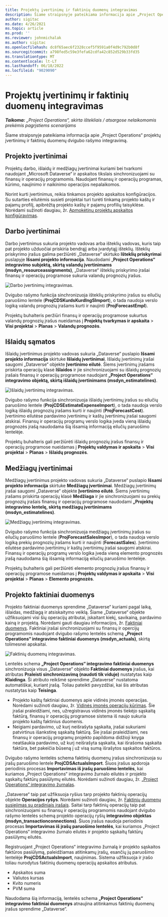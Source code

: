 ```yaml
---
title: Projektų įvertinimų ir faktinių duomenų integravimas
description: Šiame straipsnyje pateikiama informacija apie „Project Operations“ projektų įvertinimų ir faktinių duomenų dvigubo rašymo integravimą.
author: sigitac
ms.date: 4/26/2021
ms.topic: article
ms.prod: ''
ms.reviewer: johnmichalak
ms.author: sigitac
ms.openlocfilehash: dc8f65aec6f2328ccef5f9591a0f4d9c792b0d8f
ms.sourcegitcommit: a798fed5c59e3fefa62cdfa42c852d529b33fd35
ms.translationtype: MT
ms.contentlocale: lt-LT
ms.lasthandoff: 06/18/2022
ms.locfileid: "9029090"
---
```

# <a name="project-estimates-and-actuals-integration"></a>Projektų įvertinimų ir faktinių duomenų integravimas

_**Taikoma:** „Project Operations“, skirta ištekliais / atsargose nelaikomomis prekėmis pagrįstiems scenarijams_

Šiame straipsnyje pateikiama informacija apie „Project Operations“ projektų įvertinimų ir faktinių duomenų dvigubo rašymo integravimą.

## <a name="project-estimates"></a>Projekto įvertinimai

Projektų darbo, išlaidų ir medžiagų įvertinimai kuriami bei tvarkomi naudojant „Microsoft Dataverse“ ir apskaitos tikslais sinchronizuojami su finansų ir operacijų programomis. Naudojant finansų ir operacijų programas, kūrimo, naujinimo ir naikinimo operacijos nepalaikomos.

Norint kurti įvertinimus, reikia tinkamos projekto apskaitos konfigūracijos. Su sutarties eilutėmis susieti projektai turi turėti tinkamą projekto kaštų ir pajamų profilį, apibrėžtą projekto kaštų ir pajamų profilių taisyklėse. Norėdami sužinoti daugiau, žr. [Apmokėtinų projektų apskaitos konfigūravimas](../project-accounting/configure-accounting-billable-projects.md#configure-project-cost-and-revenue-profile-rules).

## <a name="labor-estimates"></a>Darbo įvertinimai

Darbo įvertinimus sukuria projekto vadovas arba išteklių vadovas, kuris taip pat projekto užduočiai priskiria bendrąjį arba įvardytąjį išteklių. Išteklių priskyrimo įrašus galima peržiūrėti „Dataverse“ skirtuko **Išteklių priskyrimai** puslapyje **Išsami projekto informacija**. Naudodami „**Project Operations“ integravimo subjektą, skirtą valandų įvertinimams (msdyn\_resourceassignments)**, „Dataverse“ išteklių priskyrimo įrašai finansų ir operacijų programose sukuria valandų prognozių įrašus.

   ![Darbo įvertinimų integravimas.](./Media/DW4LaborEstimates.png)

Dvigubo rašymo funkcija sinchronizuoja išteklių priskyrimo įrašus su eilučių paruošimo lentele (**ProjCDSKurdsKurdIngSImport**), o tada naudoja verslo logiką valandų prognozių įrašams kurti ir naujinti (**ProjForecastEmpl**).

Projektų buhalteris peržiūri finansų ir operacijų programose sukurtus valandų prognozių įrašus nueidamas į **Projektų tvarkymas ir apskaita** > **Visi projektai** > **Planas** > **Valandų prognozės**.

## <a name="expense-estimates"></a>Išlaidų sąmatos

Išlaidų įvertinimus projekto vadovas sukuria „Dataverse“ puslapio **Išsami projekto informacija** skirtuke **Išlaidų įvertinimai**. Išlaidų įvertinimų įrašai saugomi „Dataverse“ objekte **Įvertinimo eilutė**. Šiems įvertinimų įrašams priskirta operacijų klasė **Išlaidos** ir jie sinchronizuojami su išlaidų prognozių įrašais finansų ir operacijų programose naudojant **„Project Operations“ integravimo objektą, skirtą išlaidų įvertinimams (msdyn\_estimatelines)**.

   ![Išlaidų įvertinimų integravimas.](./Media/DW4ExpenseEstimates.png)

Dvigubo rašymo funkcija sinchronizuoja išlaidų įvertinimų įrašus su eilučių paruošimo lentele (**ProjCDSEstimateExpenseImport**), o tada naudoja verslo logiką išlaidų prognozių įrašams kurti ir naujinti (**ProjForecastCost**). Įvertinimo eilutėse pardavimo įvertinimų ir kaštų įvertinimų įrašai saugomi atskirai. Finansų ir operacijų programų verslo logika įveda vieną išlaidų prognozės įrašą naudodama šią išsamią informaciją eilučių paruošimo lentelėje.

Projektų buhalteris gali peržiūrėti išlaidų prognozių įrašus finansų ir operacijų programose nueidamas į **Projektų valdymas ir apskaita** > **Visi projektai** > **Planas** > **Išlaidų prognozės**.

## <a name="material-estimates"></a>Medžiagų įvertinimai

Medžiagų įvertinimus projekto vadovas sukuria „Dataverse“ puslapio **Išsami projekto informacija** skirtuke **Medžiagų įvertinimai**. Medžiagų įvertinimų įrašai saugomi „Dataverse“ objekte **Įvertinimo eilutė**. Šiems įvertinimų įrašams priskirta operacijų klasė **Medžiaga** ir jie sinchronizuojami su prekių prognozių įrašais finansų ir operacijų programose naudodami **„Projektų integravimo lentelę, skirtą medžiagų įvertinimams (msdyn\_estimatelines)**.

   ![Medžiagų įvertinimų integravimas.](./Media/DW4MaterialEstimates.png)

Dvigubo rašymo funkcija sinchronizuoja medžiagų įvertinimų įrašus su eilučių paruošimo lentele (**ProjForecastSalesImpor**), o tada naudoja verslo logiką prekių prognozių įrašams kurti ir naujinti (**ForecastSales**). Įvertinimo eilutėse pardavimo įvertinimų ir kaštų įvertinimų įrašai saugomi atskirai. Finansų ir operacijų programų verslo logika įveda vieną elemento prognozės įrašą naudodama šią išsamią informaciją eilučių paruošimo lentelėje.

Projektų buhalteris gali peržiūrėti elemento prognozių įrašus finansų ir operacijų programose nueidamas į **Projektų valdymas ir apskaita** > **Visi projektai** > **Planas** > **Elemento prognozės**.

## <a name="project-actuals"></a>Projekto faktiniai duomenys

Projekto faktiniai duomenys sprendime „Dataverse“ kuriami pagal laiką, išlaidas, medžiagą ir atsiskaitymo veiklą. Šiame „Dataverse“ objekte užfiksuojami visi šių operacijų atributai, įskaitant kiekį, savikainą, pardavimo kainą ir projektą. Norėdami gauti daugiau informacijos, žr. [Faktiniai duomenys](../actuals/actuals-overview.md). Faktiniai įrašai sinchronizuojami su finansų ir opercijų programomis naudojant dvigubo rašymo lentelės schemą **„Project Operations“ integravimo faktiniai duomenys (msdyn\_actuals)**, skirtą tolimesnei apskaitai.

   ![Faktinių duomenų integravimas.](./Media/DW4Actuals.png)

Lentelės schema **„Project Operations“ integravimo faktiniai duomenys** sinchronizuoja visus „Dataverse“ objekto **Faktiniai duomenys** įrašus, kai atributas **Praleisti sinchronizavimą (naudoti tik viduje)** nustatytas kaip **Klaidinga**. Ši atributo reikšmė sprendime „Dataverse“ nustatoma automatiškai, kuriant įrašą. Toliau pateikti pavyzdžiai, kai šis atributas nustatytas kaip **Teisinga**.

  - Projekto kaštų faktiniai duomenys apie vidinės įmonės operacijas. Norėdami sužinoti daugiau, žr. [Vidinės įmonės operacijų kūrimas](../project-accounting/create-intercompany-transactions.md). Šie įrašai praleidžiami, nes, užregistravus vidinės įmonės tiekėjo sąskaitą faktūrą, finansų ir operacijų programose sistema iš naujo sukuria projekto kaštų faktinius duomenis.
  - Neigiami pardavimo, už kurį neišrašyta sąskaita, įrašai sukuriami patvirtinus išankstinę sąskaitą faktūrą. Šie įrašai praleidžiami, nes finansų ir operacijų programų projekto papildoma didžioji knyga neatšaukia pardavimo, už kurį neišrašyta sąskaita, kai išrašoma sąskaita faktūra, bet pakeičia būseną į už visą sumą išrašytos sąskaitos faktūros.

Dvigubo rašymo lentelės schema faktinių duomenų įrašus sinchronizuoja su įrašų paruošimo lentele **ProjCDSActualsImport**. Šiuos įrašus apdoroja periodinis procesas **Importavimas iš įrašų paruošimo lentelės**, kai kuriamos „Project Operations“ integravimo žurnalo eilutės ir projekto sąskaitų faktūrų pasiūlymų eilutės. Norėdami sužinoti daugiau, žr. [„Project Operations“ integravimo žurnalas](../project-accounting/project-operations-integration-journal.md).

„Dataverse“ taip pat užfiksuoja ryšius tarp projekto faktinių operacijų objekte **Operacijos ryšys**. Norėdami sužinoti daugiau, žr. [Faktinių duomenų susiejimas su pradiniais įrašais](../actuals/linkingactuals.md). Saitai tarp faktinių operacijų taip pat sinchronizuojami su finansų ir operacijų programomis naudojant dvigubo rašymo lentelės schemą projekto operacijų ryšių **integravimo objektas (msdyn\_transactionconnections)**. Šiuos įrašus naudoja periodinis procesas **Importavimas iš įrašų paruošimo lentelės**, kai kuriamos „Project Operations“ integravimo žurnalo eilutės ir projekto sąskaitų faktūrų pasiūlymų eilutės.

Registruojant „Project Operations“ integravimo žurnalą ir projekto sąskaitos faktūros pasiūlymą, paleidžiamas atitinkamų įrašų, esančių jų paruošimo lentelėje **ProjCDSActualsImport**, naujinimas. Sistema užfiksuoja ir įrašo toliau nurodytus faktinių duomenų operacijų apskaitos atributus.

- Apskaitos suma
- Valiutos kursas
- Kvito numeris
- PVM suma

Naudodama šią informaciją, lentelės schema **„Project Operations“ integravimo faktiniai duomenys** atnaujina atitinkamus faktinių duomenų įrašus sprendime „Dataverse“.
